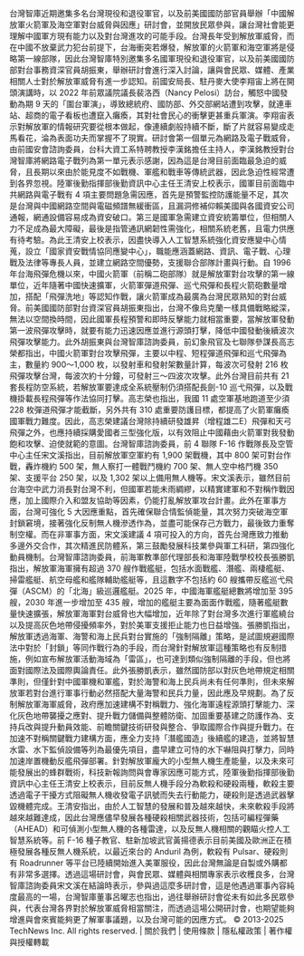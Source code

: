 台灣智庫近期邀集多名台灣現役和退役軍官，以及前美國國防部官員舉辦「中國解放軍火箭軍及海空軍對台威脅與因應」研討會，並開放民眾參與，讓台灣社會能更理解中國軍方現有能力以及對台灣進攻的可能手段。台灣長年受到解放軍威脅，而在中國不放棄武力犯台前提下，台海衝突若爆發，解放軍的火箭軍和海空軍將是侵略第一線部隊，因此台灣智庫特別邀集多名國軍現役和退役軍官，以及前美國國防部對台事務資深官員胡振東，舉辦研討會進行深入討論，讓與會民眾、媒體、產業相關人士對於解放軍威脅有進一步認知。前國安局長、駐丹麥大使李翔宙上將在開頭演講時，以 2022 年前眾議院議長裴洛西（Nancy Pelosi）訪台，觸怒中國發動為期 9 天的「圍台軍演」，導致總統府、國防部、外交部網站遭到攻擊，就連車站、超商的電子看板也遭竄入癱瘓，其對社會民心的衝擊更甚重兵軍演。李翔宙表示對解放軍的情報研究要從根本做起，像連續劇般持續不斷，斷了片就容易變成走馬看花，淪為表面功夫而掌握不了現實。研討會第一個單元為網路及電子戰威脅，由前國安會諮詢委員，台科大資工系特聘教授李漢銘擔任主持人，李漢銘教授對台灣智庫將網路電子戰列為第一單元表示感謝，因為這是台灣目前面臨最急迫的威脅，且長期以來由於能見度不如戰機、軍艦和戰車等傳統武器，因此急迫性經常遭到各界忽視。陸軍後勤指揮部後勤資訊中心主任王清安上校表示，國軍目前面臨中共網路與電子戰有 4 項主要問題急需因應，首先是預警監控防護能量不足，其次是台灣與中國網路空間與電磁頻譜無緩衝區，且漏洞修補仰賴美國與各國資安公司通報，網通設備容易成為資安破口。第三是國軍急需建立資安統籌單位，但相關人力不足成為最大障礙，最後是指管通訊網韌性需強化，相關系統老舊，且電力供應有待考驗。為此王清安上校表示，因盡快導入人工智慧系統強化資安應變中心情蒐，設立「國家資安戰情協同應變中心」，職能應涵蓋網路、資訊、電子戰、心理戰及法律等專長人員，並建立網路空間優勢，支援聯合部隊計畫與行動。自 1996 年台海飛彈危機以來，中國火箭軍（前稱二砲部隊）就是解放軍對台攻擊的第一線單位，近年隨著中國快速擴軍，火箭軍彈道飛彈、巡弋飛彈和長程火箭砲數量增加，搭配「飛彈洗地」等認知作戰，讓火箭軍成為最廣為台灣民眾熟知的對台威脅。前美國國防部對台資深官員胡振東指出，台灣不像烏克蘭一樣具備戰略縱深，無法以空間換時間，因此國軍長程預警和即時反擊能力就相當重要，當解放軍發動第一波飛彈攻擊時，就要有能力迅速因應並進行源頭打擊，降低中國發動後續波次飛彈攻擊能力。此外胡振東與台灣智庫諮詢委員，前幻象飛官及七聯隊參謀長高志榮都指出，中國火箭軍對台攻擊飛彈，主要以中程、短程彈道飛彈和巡弋飛彈為主，數量約 900～1,000 枚，以發射車和發射架數量計算，每波次可發射 216 枚飛彈攻擊台灣，每波次約十分鐘，可發射三～四波次攻擊。此外台灣目前共有 21 套長程防空系統，若解放軍要達成全系統壓制仍須搭配長劍-10 巡弋飛彈，以及戰機掛載長程飛彈等作法協同打擊。高志榮也指出，我國 11 處空軍基地跑道至少須 228 枚彈道飛彈才能截斷，另外共有 310 處重要防護目標，都提高了火箭軍癱瘓國軍戰力難度。因此，高志榮建議台灣除持續研發雄昇（增程雄二E）飛彈和天弓飛彈之外，也應持續採購愛國者三型強化版，以有效阻止中國藉由火箭軍對我發動飽和攻擊、迫使就範的意圖。台灣智庫諮詢委員，前 4 聯隊 F-16 作戰隊長及空管中心主任宋文溪指出，目前解放軍空軍約有 1,900 架戰機，其中 800 架可對台作戰，轟炸機約 500 架，無人察打一體戰鬥機約 700 架、無人空中格鬥機 350 架、支援平台 250 架，以及 1,302 架以上備用無人機等。宋文溪表示，雖然目前台海空中武力消長對台灣不利，但國軍若能未雨綢繆，以精實建軍和不對稱作戰因應，加上國際介入和盟友協助等因素，仍能打亂解放軍攻台計畫。此外在軍事方面，台灣可強化 5 大因應重點，首先確保聯合情監偵能量，其次努力突破海空軍封鎖窘境，接著強化反制無人機滲透作為，並盡可能保存己方戰力，最後致力重奪制空權。而在非軍事方面，宋文溪建議 4 項可投入的方向，首先台灣應致力推動多邊外交合作，其次精進民防體系，第三鼓勵發展科技業參與軍工科研，第四強化動員機制。台灣智庫諮詢委員，前海軍教準部代理部長和海軍陸戰學校校長張勝凱指出，解放軍海軍擁有超過 370 艘作戰艦艇，包括水面戰艦、潛艦、兩棲艦艇、掃雷艦艇、航空母艦和艦隊輔助艦艇等，且這數字不包括約 60 艘攜帶反艦巡弋飛彈（ASCM）的「北海」級巡邏艦艇。2025 年，中國海軍艦艇總數將增加至 395 艘，2030 年進一步增加至 435 艘，增加的艦艇主要為面面作戰艦，隨著艦艇數量快速擴張，解放軍海軍對台威脅也大幅增加，近年除了對台灣多次進行軍艦繞台以及提高灰色地帶侵擾頻率外，對於美軍支援拒止能力也日益增強。張勝凱指出，解放軍透過海軍、海警和海上民兵對台實施的「強制隔離」策略，是試圖規避國際法中對於「封鎖」等同作戰行為的手段，而台灣針對解放軍這種策略也有反制措施，例如宣布解放軍活動海域為「雷區」，也可達到類似強制隔離的手段，但也將面對國際法及國際輿論責任。此外張勝凱表示，雖然國防部以對灰色地帶規定相關準則，但僅針對中國軍機和軍艦，對於海警和海上民兵尚未有任何準則，但未來解放軍若對台進行軍事行動必然搭配大量海警和民兵力量，因此應及早規劃。為了反制解放軍海軍威脅，政府應加速建構不對稱戰力、強化海軍遠程源頭打擊能力、深化灰色地帶襲擾之應對、提升戰力儲備與整體防衛、加固重要基建之防護作為、支持兵改與提升動員效能、前瞻關鍵技術研發與整合、爭取國際合作與提升戰力。在加速不對稱關鍵戰力建構方面，應全力支持「潛艦國造」後續艦的建造，並將智慧水雷、水下監偵設備等列為最優先項目，盡早建立可恃的水下嚇阻與打擊力，同時加速岸置機動反艦飛彈部署。針對解放軍龐大的小型無人機生產能量，以及未來可能發展出的蜂群戰術，科技新報詢問與會專家因應可能方式，陸軍後勤指揮部後勤資訊中心主任王清安上校表示，目前反無人機手段分為軟殺和硬殺兩種，軟殺主要透過電子干擾方式阻礙無人機收發電子訊號而失去行動能力，硬殺則是透過武器擊毀機體完成。王清安指出，由於人工智慧的發展和普及越來越快，未來軟殺手段將越來越難達成，因此台灣應儘早發展各種硬殺相關武器技術，包括可編程彈藥（AHEAD）和可偵測小型無人機的各種雷達，以及反無人機相關的觀瞄火控人工智慧系統等。前 F-16 種子教官、駐新加坡武官黃揚德表示目前美國及歐洲正在積極發展各種反無人機系統，以最近來台的 Anduril 為例，軟殺有 Pulsar、硬殺則有 Roadrunner 等平台已陸續開始進入美軍服役，因此台灣無論是自製或外購都有非常多選擇。透過這場研討會，與會民眾、媒體與相關專家表示收穫良多，台灣智庫諮詢委員宋文溪在結論時表示，參與過這麼多研討會，這是他遇過軍事內容純度最高的一場，台灣智庫董事呂曜志也指出，過往舉辦研討會從未有如此多民眾參與，代表台灣各界對於解放軍威脅相當關注，而透過這場公開研討會，也期望能夠增進與會來賓能夠更了解軍事議題，以及台灣可能的因應方式。
© 2013-2025 TechNews Inc. All rights reserved.  | 
關於我們 |  使用條款 | 隱私權政策 | 著作權與授權轉載